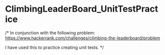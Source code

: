 # ClimbingLeaderBoard_UnitTestPractice

/*
In conjunction with the following problem:
https://www.hackerrank.com/challenges/climbing-the-leaderboard/problem

I have used this to practice creating unit tests.
 */
